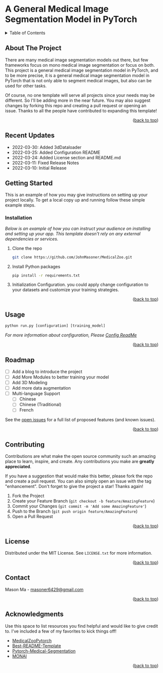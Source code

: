 <div id="top"></div>

# A General Medical Image Segmentation Model in PyTorch
<!-- PROJECT LOGO -->

<!-- TABLE OF CONTENTS -->
<details>
  <summary>Table of Contents</summary>
  <ol>
    <li>
      <a href="#about-the-project">About The Project</a>
    </li>
    <li>
      <a href="#recent-updates">Recent Updates</a>
    </li>
    <li>
      <a href="#getting-started">Getting Started</a>
      <ul>
        <li><a href="#installation">Installation</a></li>
      </ul>
    </li>
    <li><a href="#usage">Usage</a></li>
    <li><a href="#roadmap">Roadmap</a></li>
    <li><a href="#contributing">Contributing</a></li>
    <li><a href="#license">License</a></li>
    <li><a href="#contact">Contact</a></li>
    <li><a href="#acknowledgments">Acknowledgments</a></li>
  </ol>
</details>


<!-- ABOUT THE PROJECT -->
## About The Project

There are many medical image segmentation models out there, but few frameworks focus on mono medical image segmentation or focus on both. This project is a general medical image segmentation model in PyTorch, and to be more precise, it is a general medical image segmentation model in PyTorch that is not only able to segment medical images, but also can be used for other tasks.

Of course, no one template will serve all projects since your needs may be different. So I'll be adding more in the near future. You may also suggest changes by forking this repo and creating a pull request or opening an issue. Thanks to all the people have contributed to expanding this template!


<p align="right">(<a href="#top">back to top</a>)</p>

<!--Recent Updates-->
## Recent Updates

* 2022-03-30: Added 3dDataloader
* 2022-03-25: Added Configuration README
* 2022-03-24: Added License section and README.md
* 2022-03-11: Fixed Release Notes
* 2022-03-10: Initial Release

<!-- GETTING STARTED -->
## Getting Started

This is an example of how you may give instructions on setting up your project locally.
To get a local copy up and running follow these simple example steps.

<!-- Installation -->
### Installation

_Below is an example of how you can instruct your audience on installing and setting up your app. This template doesn't rely on any external dependencies or services._

1. Clone the repo

   ```sh
   git clone https://github.com/JohnMasoner/MedicalZoo.git
   ```

2. Install Python packages

   ```sh
   pip install -r requirements.txt
   ```

3. Initialization Configuration.
you could apply change configuration to your datasets and customize your training strategies.

<p align="right">(<a href="#top">back to top</a>)</p>

<!-- USAGE EXAMPLES -->
## Usage

```python
python run.py [configuration] [training_model]
```

_For more information about configuration, Please [Config ReadMe](https://github.com/JohnMasoner/MedicalZoo/tree/main/config)_

<p align="right">(<a href="#top">back to top</a>)</p>

<!-- ROADMAP -->
## Roadmap

* [ ] Add a blog to introduce the project
* [ ] Add More Modules to better training your model
* [ ] Add 3D Modeling
* [ ] Add more data augmentation
* [ ] Multi-language Support
  * [ ] Chinese
  * [ ] Chinese (Traditional)
  * [ ] French

See the [open issues](https://github.com/JohnMasoner/MedicalZoo/issues) for a full list of proposed features (and known issues).

<p align="right">(<a href="#top">back to top</a>)</p>

<!-- CONTRIBUTING -->
## Contributing

Contributions are what make the open source community such an amazing place to learn, inspire, and create. Any contributions you make are **greatly appreciated**.

If you have a suggestion that would make this better, please fork the repo and create a pull request. You can also simply open an issue with the tag "enhancement".
Don't forget to give the project a star! Thanks again!

1. Fork the Project
2. Create your Feature Branch (`git checkout -b feature/AmazingFeature`)
3. Commit your Changes (`git commit -m 'Add some AmazingFeature'`)
4. Push to the Branch (`git push origin feature/AmazingFeature`)
5. Open a Pull Request

<p align="right">(<a href="#top">back to top</a>)</p>

<!-- LICENSE -->
## License

Distributed under the MIT License. See `LICENSE.txt` for more information.

<p align="right">(<a href="#top">back to top</a>)</p>

<!-- CONTACT -->
## Contact

Mason Ma - masoner6429@gmail.com


<p align="right">(<a href="#top">back to top</a>)</p>

<!-- ACKNOWLEDGMENTS -->
## Acknowledgments

Use this space to list resources you find helpful and would like to give credit to. I've included a few of my favorites to kick things off!

* [MedicalZooPytorch](https://github.com/black0017/MedicalZooPytorch)
* [Best-README-Template](https://github.com/othneildrew/Best-README-Template)
* [Pytorch-Medical-Segmentation](https://github.com/MontaEllis/Pytorch-Medical-Segmentation)
* [MONAI](https://github.com/Project-MONAI/MONAI)

<p align="right">(<a href="#top">back to top</a>)</p>

